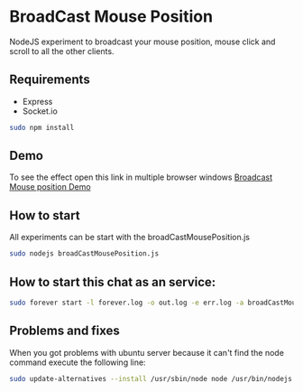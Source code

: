 BroadCast Mouse Position
=========
NodeJS experiment to broadcast your mouse position, mouse click and scroll to all the other clients.

Requirements
----
  - Express
  - Socket.io
  
  ```sh
sudo npm install
```

Demo
----
To see the effect open this link in multiple browser windows
[Broadcast Mouse position Demo](http://dutchprogrammer.nl:9002/)


How to start
----
  All experiments can be start with the broadCastMousePosition.js
```sh
sudo nodejs broadCastMousePosition.js
```
  How to start this chat as an service:
----

  
 ```sh
 sudo forever start -l forever.log -o out.log -e err.log -a broadCastMousePosition.js
  ```
  
Problems and fixes
----

When you got problems with ubuntu server because it can't find the node command execute the following line:

```sh
sudo update-alternatives --install /usr/sbin/node node /usr/bin/nodejs 99
```
